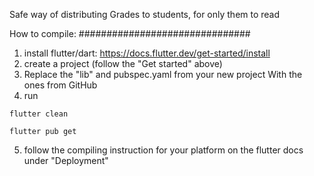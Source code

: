 Safe way of distributing Grades to students, for only them to read

How to compile:
###############################

1. install flutter/dart: 
https://docs.flutter.dev/get-started/install
2. create a project (follow the "Get started" above)
3. Replace the "lib" and pubspec.yaml from your new project 
With the ones from GitHub
4. run

```flutter clean``` 

```flutter pub get``` 

5. follow the compiling instruction for your platform on the flutter docs under "Deployment"
